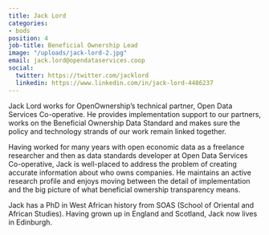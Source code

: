 ```yaml
---
title: Jack Lord
categories:
- bods
position: 4
job-title: Beneficial Ownership Lead
image: "/uploads/jack-lord-2.jpg"
email: jack.lord@opendataservices.coop
social:
  twitter: https://twitter.com/jacklord
  linkedin: https://www.linkedin.com/in/jack-lord-4486237
---
```


Jack Lord works for OpenOwnership’s technical partner, Open Data Services Co-operative. He provides implementation support to our partners, works on the Beneficial Ownership Data Standard and makes sure the policy and technology strands of our work remain linked together.

Having worked for many years with open economic data as a freelance researcher and then as data standards developer at Open Data Services Co-operative, Jack is well-placed to address the problem of creating accurate information about who owns companies. He maintains an active research profile and enjoys moving between the detail of implementation and the big picture of what beneficial ownership transparency means.

Jack has a PhD in West African history from SOAS (School of Oriental and African Studies). Having grown up in England and Scotland, Jack now lives in Edinburgh.
